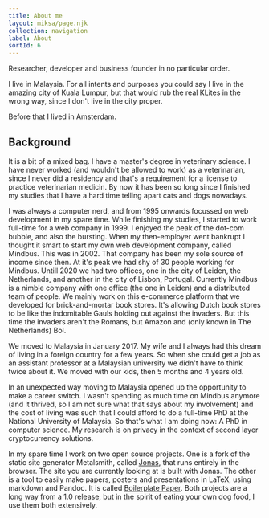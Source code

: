 ```yaml
---
title: About me
layout: miksa/page.njk
collection: navigation
label: About
sortId: 6
---
```


Researcher, developer and business founder in no particular order.

I live in Malaysia. For all intents and purposes you could say I live in the amazing city of Kuala Lumpur, but that would rub the real KLites in the wrong way, since I don't live in the city proper.

Before that I lived in Amsterdam.

## Background

It is a bit of a mixed bag. I have a master's degree in veterinary science. I have never worked (and wouldn't be allowed to work) as a veterinarian, since I never did a residency and that's a requirement for a license to practice veterinarian medicin. By now it has been so long since I finished my studies that I have a hard time telling apart cats and dogs nowadays.

I was always a computer nerd, and from 1995 onwards focussed on web development in my spare time. While finishing my studies, I started to work full-time for a web company in 1999. I enjoyed the peak of the dot-com bubble, and also the bursting. When my then-employer went bankrupt I thought it smart to start my own web development company, called Mindbus. This was in 2002. That company has been my sole source of income since then. At it's peak we had shy of 30 people working for Mindbus. Untill 2020 we had two offices, one in the city of Leiden, the Netherlands, and another in the city of Lisbon, Portugal. Currently Mindbus is a nimble company with one office (the one in Leiden) and a distributed team of people. We mainly work on this e-commerce platform that we developed for brick-and-mortar book stores. It's allowing Dutch book stores to be like the indomitable Gauls holding out against the invaders. But this time the invaders aren't the Romans, but Amazon and (only known in The Netherlands) Bol.

We moved to Malaysia in January 2017. My wife and I always had this dream of living in a foreign country for a few years. So when she could get a job as an assistant professor at a Malaysian university we didn't have to think twice about it. We moved with our kids, then 5 months and 4 years old.

In an unexpected way moving to Malaysia opened up the opportunity to make a career switch. I wasn't spending as much time on Mindbus anymore (and it thrived, so I am not sure what that says about my involvement) and the cost of living was such that I could afford to do a full-time PhD at the National University of Malaysia. So that's what I am doing now: A PhD in computer science. My research is on privacy in the context of second layer cryptocurrency solutions.

In my spare time I work on two open source projects. One is a fork of the static site generator Metalsmith, called [Jonas](https://neumannjs.github.io/Janos-starter/), that runs entirely in the browser. The site you are currently looking at is built with Jonas. The other is a tool to easily make papers, posters and presentations in LaTeX, using markdown and Pandoc. It is called [Boilerplate Paper](https://github.com/neumannjs/boilerplate-paper). Both projects are a long way from a 1.0 release, but in the spirit of eating your own dog food, I use them both extensively.
